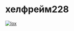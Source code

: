 # хелфрейм228
[![lox](https://github-readme-stats.vercel.app/api?username=xelframe&show_icons=true&theme=transparent)](https://github.com/xelframe)

